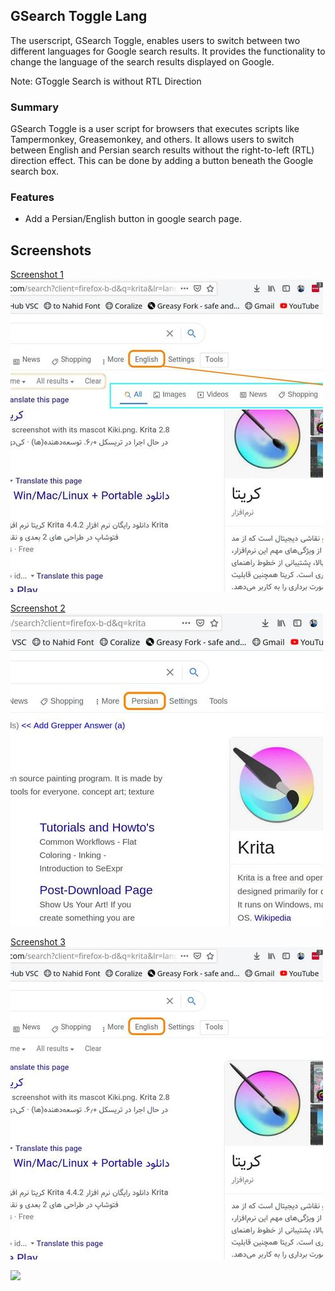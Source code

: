 ## GSearch Toggle Lang
The userscript, GSearch Toggle, enables users to switch between two different languages for Google search results. It provides the functionality to change the language of the search results displayed on Google.

Note: GToggle Search is  without RTL Direction

### Summary
GSearch Toggle is a user script for browsers that executes scripts like Tampermonkey, Greasemonkey, and others. It allows users to switch between English and Persian search results without the right-to-left (RTL) direction effect. This can be done by adding a button beneath the Google search box.

### Features
- Add a Persian/English button in google search page.


## Screenshots
[Screenshot 1](Screenshots/01.jpg)
[![Screenshot 1](Screenshots/01_thumbnail.jpg)](Screenshots/01.jpg)


[Screenshot 2](Screenshots/02.jpg)
[![Screenshot 2](Screenshots/02_thumbnail.jpg)](Screenshots/02.jpg)


[Screenshot 3](Screenshots/03.jpg)
[![Screenshot 3](Screenshots/03_thumbnail.jpg)](Screenshots/03.jpg)


[![](https://visitcount.itsvg.in/api?id=amm1rr&label=Views&color=0&icon=2&pretty=true)](https://github.com/Amm1rr/)
